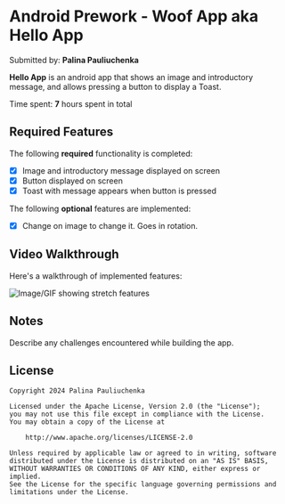 # Android Prework - Woof App aka Hello App

Submitted by: **Palina Pauliuchenka**

**Hello App** is an android app that shows an image and introductory message, and allows pressing a button to display a Toast.

Time spent: **7** hours spent in total

## Required Features

The following **required** functionality is completed:

* [x] Image and introductory message displayed on screen
* [x] Button displayed on screen
* [x] Toast with message appears when button is pressed

The following **optional** features are implemented:

* [x] Change on image to change it. Goes in rotation.

## Video Walkthrough

Here's a walkthrough of implemented features:

![Image/GIF showing stretch features](./prework.gif)

## Notes

Describe any challenges encountered while building the app.

## License

    Copyright 2024 Palina Pauliuchenka

    Licensed under the Apache License, Version 2.0 (the "License");
    you may not use this file except in compliance with the License.
    You may obtain a copy of the License at

        http://www.apache.org/licenses/LICENSE-2.0

    Unless required by applicable law or agreed to in writing, software
    distributed under the License is distributed on an "AS IS" BASIS,
    WITHOUT WARRANTIES OR CONDITIONS OF ANY KIND, either express or implied.
    See the License for the specific language governing permissions and
    limitations under the License.